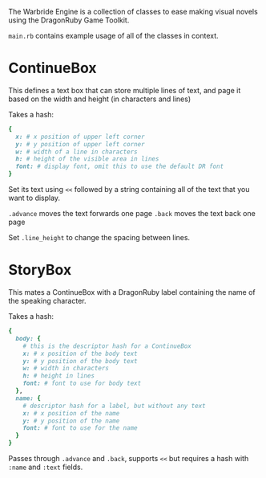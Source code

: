 The Warbride Engine is a collection of classes to ease making visual novels using the DragonRuby Game Toolkit.

`main.rb` contains example usage of all of the classes in context.

# ContinueBox

This defines a text box that can store multiple lines of text, and page it based on the width and height (in characters and lines)

Takes a hash:

```ruby
{
  x: # x position of upper left corner
  y: # y position of upper left corner
  w: # width of a line in characters
  h: # height of the visible area in lines
  font: # display font, omit this to use the default DR font
}
```

Set its text using `<<` followed by a string containing all of the text that you want to display.

`.advance` moves the text forwards one page
`.back` moves the text back one page

Set `.line_height` to change the spacing between lines.

# StoryBox

This mates a ContinueBox with a DragonRuby label containing the name
of the speaking character.

Takes a hash:

```ruby
{
  body: {
    # this is the descriptor hash for a ContinueBox
    x: # x position of the body text
    y: # y position of the body text
    w: # width in characters
    h: # height in lines
    font: # font to use for body text
  },
  name: {
    # descriptor hash for a label, but without any text
    x: # x position of the name
    y: # y position of the name
    font: # font to use for the name
  }
}
```

Passes through `.advance` and `.back`, supports `<<` but requires a hash with `:name` and `:text` fields.

